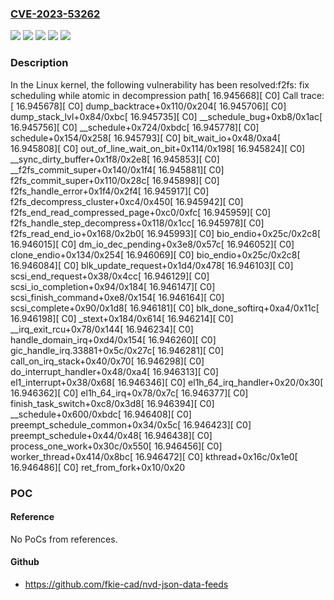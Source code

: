 ### [CVE-2023-53262](https://cve.mitre.org/cgi-bin/cvename.cgi?name=CVE-2023-53262)
![](https://img.shields.io/static/v1?label=Product&message=Linux&color=blue)
![](https://img.shields.io/static/v1?label=Version&message=&color=brightgreen)
![](https://img.shields.io/static/v1?label=Version&message=6.0%20&color=brightgreen)
![](https://img.shields.io/static/v1?label=Version&message=bff139b49d9f70c1ac5384aac94554846aa834de%20&color=brightgreen)
![](https://img.shields.io/static/v1?label=Vulnerability&message=n%2Fa&color=blue)

### Description

In the Linux kernel, the following vulnerability has been resolved:f2fs: fix scheduling while atomic in decompression path[   16.945668][    C0] Call trace:[   16.945678][    C0]  dump_backtrace+0x110/0x204[   16.945706][    C0]  dump_stack_lvl+0x84/0xbc[   16.945735][    C0]  __schedule_bug+0xb8/0x1ac[   16.945756][    C0]  __schedule+0x724/0xbdc[   16.945778][    C0]  schedule+0x154/0x258[   16.945793][    C0]  bit_wait_io+0x48/0xa4[   16.945808][    C0]  out_of_line_wait_on_bit+0x114/0x198[   16.945824][    C0]  __sync_dirty_buffer+0x1f8/0x2e8[   16.945853][    C0]  __f2fs_commit_super+0x140/0x1f4[   16.945881][    C0]  f2fs_commit_super+0x110/0x28c[   16.945898][    C0]  f2fs_handle_error+0x1f4/0x2f4[   16.945917][    C0]  f2fs_decompress_cluster+0xc4/0x450[   16.945942][    C0]  f2fs_end_read_compressed_page+0xc0/0xfc[   16.945959][    C0]  f2fs_handle_step_decompress+0x118/0x1cc[   16.945978][    C0]  f2fs_read_end_io+0x168/0x2b0[   16.945993][    C0]  bio_endio+0x25c/0x2c8[   16.946015][    C0]  dm_io_dec_pending+0x3e8/0x57c[   16.946052][    C0]  clone_endio+0x134/0x254[   16.946069][    C0]  bio_endio+0x25c/0x2c8[   16.946084][    C0]  blk_update_request+0x1d4/0x478[   16.946103][    C0]  scsi_end_request+0x38/0x4cc[   16.946129][    C0]  scsi_io_completion+0x94/0x184[   16.946147][    C0]  scsi_finish_command+0xe8/0x154[   16.946164][    C0]  scsi_complete+0x90/0x1d8[   16.946181][    C0]  blk_done_softirq+0xa4/0x11c[   16.946198][    C0]  _stext+0x184/0x614[   16.946214][    C0]  __irq_exit_rcu+0x78/0x144[   16.946234][    C0]  handle_domain_irq+0xd4/0x154[   16.946260][    C0]  gic_handle_irq.33881+0x5c/0x27c[   16.946281][    C0]  call_on_irq_stack+0x40/0x70[   16.946298][    C0]  do_interrupt_handler+0x48/0xa4[   16.946313][    C0]  el1_interrupt+0x38/0x68[   16.946346][    C0]  el1h_64_irq_handler+0x20/0x30[   16.946362][    C0]  el1h_64_irq+0x78/0x7c[   16.946377][    C0]  finish_task_switch+0xc8/0x3d8[   16.946394][    C0]  __schedule+0x600/0xbdc[   16.946408][    C0]  preempt_schedule_common+0x34/0x5c[   16.946423][    C0]  preempt_schedule+0x44/0x48[   16.946438][    C0]  process_one_work+0x30c/0x550[   16.946456][    C0]  worker_thread+0x414/0x8bc[   16.946472][    C0]  kthread+0x16c/0x1e0[   16.946486][    C0]  ret_from_fork+0x10/0x20

### POC

#### Reference
No PoCs from references.

#### Github
- https://github.com/fkie-cad/nvd-json-data-feeds

